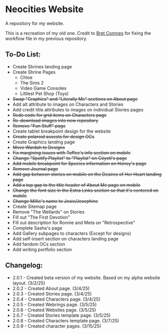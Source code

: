# Neocities Website

A repository for my website.

This is a recreation of my old one. Credit to [Bret Comnes](https://github.com/bcomnes) for fixing the workflow file in my previous repository.

## To-Do List:

+ Create Shrines landing page
+ Create Shrine Pages
  + Chloe
  + The Sims 2
  + Video Game Consoles
  + Littlest Pet Shop (Toys)
+ ~~Swap "Graphics" and "Literally Me" sections on About page~~
+ Add alt attribute to images on Characters and Stories
+ Add credit title attributes to images on individual Stories pages
+ ~~Redo code for grid items on Characters page~~
+ ~~Re-download images into new repository~~
+ ~~Remove "Fun Stuff" page~~
+ Create tablet breakpoint design for the website
+ ~~Create polaroid assests for design OCs~~
+ Create Graphics landing page
+ ~~Move Wardah to Designs~~
+ ~~Fix margining issues with Toffee's info section on mobile~~
+ ~~Change "Spotify Playlist" to "Playlist" on Cóyotl's page~~
+ ~~Add mobile breakpoint for Species information on Honey's page~~
+ ~~Remove Journal page~~
+ ~~Add gap between stories on mobile on the Desires of Her Heart landing page~~
+ ~~Add a top gap to the title header of About Me page on mobile~~
+ ~~Change the font size in the Extra Links section so that it's centered on mobile~~
+ ~~Change Millie's name to Josie/Josephine~~
+ Create Sitemap page
+ Remove "The Wellards" on Stories
+ Fill out "The First Devotion"
+ Fill out description for Ronnie and Meta on "Retrospective"
+ Complete Sasha's page
+ Add Gallery subpages to characters (Except for designs)
+ Add self-insert section on characters landing page
+ Add fandom OCs section
+ Add writing portfolio section

## Changelog:

+ 2.0.1 - Created beta version of my website. Based on my alpha website layout. (3/2/25)
+ 2.0.2 - Created About page. (3/4/25)
+ 2.0.3 - Created Stories page. (3/4/25)
+ 2.0.4 - Created Characters page. (3/4/25)
+ 2.0.5 - Created Webrings page. (3/5/25)
+ 2.0.6 - Created Websites page. (3/5/25)
+ 2.0.7 - Created Stories template page. (3/5/25)
+ 2.0.8 - Created Characters template page. (3/7/25)
+ 2.0.9 - Created character pages. (3/15/25)

